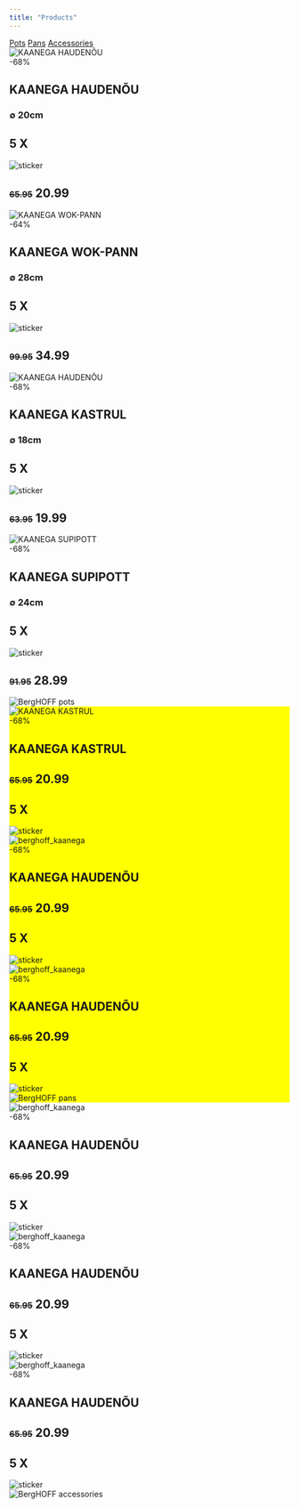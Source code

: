 ```yaml
---
title: "Products"
---
```

<div>
    <div class="products_menu">
        <a class="products_menu_item" href="products#pots">Pots</a>
        <a class="products_menu_item" href="products#pans">Pans</a>
        <a class="products_menu_item" href="products#accessories">Accessories</a>
    </div>
    <div id="pots" class="container">
        <div class="card">
            <div class="imgBx">
                <img src="images/web_3950301_001.png" alt="KAANEGA HAUDENÕU">
            </div>
            <span class="promotion"> -68% </span>
            <div class="contentBx">
                <h2>KAANEGA HAUDENÕU</h2>
                <div class="size">
                    <h3>&empty; 20cm</h3>
                    <div class="sticker_content">
                        <h2>5 X</h2>
                        <img class="sticker" src="images/sticker.png" alt="sticker">
                    </div>
                    <h2><s style="font-size: 70%">65.95</s> 20.99</h2>
                </div>
            </div>
        </div>
        <div class="card">
            <div class="imgBx">
                <img src="images/web_3950304_001.png" alt="KAANEGA WOK-PANN">
            </div>
            <span class="promotion"> -64% </span>
            <div class="contentBx">
                <h2>KAANEGA WOK-PANN</h2>
                <div class="size">
                    <h3>&empty; 28cm</h3>
                    <div class="sticker_content">
                        <h2>5 X</h2>
                        <img class="sticker" src="images/sticker.png" alt="sticker">
                    </div>
                    <h2><s style="font-size: 70%">99.95</s> 34.99</h2>
                </div>
            </div>
        </div>
         <div class="card">
            <div class="imgBx">
                <img src="images/web_3950300_001.png" alt="KAANEGA HAUDENÕU">
            </div>
            <span class="promotion"> -68% </span>
            <div class="contentBx">
                <h2>KAANEGA KASTRUL</h2>
                <div class="size">
                    <h3>&empty; 18cm</h3>
                    <div class="sticker_content">
                        <h2>5 X</h2>
                        <img class="sticker" src="images/sticker.png" alt="sticker">
                    </div>
                    <h2><s style="font-size: 70%">63.95</s> 19.99</h2>
                </div>
            </div>
        </div>
        <div class="card">
            <div class="imgBx">
                <img src="images/web_3950303_001.png" alt="KAANEGA SUPIPOTT">
            </div>
            <span class="promotion"> -68% </span>
            <div class="contentBx">
                <h2>KAANEGA SUPIPOTT</h2>
                <div class="size">
                    <h3>&empty; 24cm</h3>
                    <div class="sticker_content">
                        <h2>5 X</h2>
                        <img class="sticker" src="images/sticker.png" alt="sticker">
                    </div>
                    <h2><s style="font-size: 70%">91.95</s> 28.99</h2>
                </div>
            </div>
        </div>
    </div>
    <div class="products_content">
        <img src="images/web_3950298_003.jpg" alt="BergHOFF pots">
    </div>
    <div id="pans" style="background-color: yellow">
        <div class="container">
            <div class="card">
                    <div class="imgBx">
                        <img src="images/web_3950300_001.png" alt="KAANEGA KASTRUL">
                    </div>
                    <span class="promotion"> -68% </span>
                    <div class="contentBx">
                        <h2>KAANEGA KASTRUL</h2>
                        <div class="size">
                            <h2><s style="font-size: 70%">65.95</s> 20.99</h2>
                            <div class="sticker_content">
                                <h2>5 X</h2>
                                <img class="sticker" src="images/sticker.png" alt="sticker">
                            </div>
                        </div>
                    </div>
                </div>
                <div class="card">
                    <div class="imgBx">
                        <img src="images/web_3950300_001.png" alt="berghoff_kaanega">
                    </div>
                    <span class="promotion"> -68% </span>
                    <div class="contentBx">
                        <h2>KAANEGA HAUDENÕU</h2>
                        <div class="size">
                            <h2><s style="font-size: 70%">65.95</s> 20.99</h2>
                            <div class="sticker_content">
                                <h2>5 X</h2>
                                <img class="sticker" src="images/sticker.png" alt="sticker">
                            </div>
                        </div>
                    </div>
                </div>
                <div class="card">
                    <div class="imgBx">
                        <img src="images/web_3950300_001.png" alt="berghoff_kaanega">
                    </div>
                    <span class="promotion"> -68% </span>
                    <div class="contentBx">
                        <h2>KAANEGA HAUDENÕU</h2>
                        <div class="size">
                            <h2><s style="font-size: 70%">65.95</s> 20.99</h2>
                            <div class="sticker_content">
                                <h2>5 X</h2>
                                <img class="sticker" src="images/sticker.png" alt="sticker">
                            </div>
                        </div>
                    </div>
                </div>
            </div>
            <div class="products_content">
                <img src="images/web_3950298_004.jpg" alt="BergHOFF pans">
            </div>
        </div>
    </div>
    <div id="accessories" class="container">
        <div class="card">
            <div class="imgBx">
                <img src="images/web_3950300_001.png" alt="berghoff_kaanega">
            </div>
            <span class="promotion"> -68% </span>
            <div class="contentBx">
                <h2>KAANEGA HAUDENÕU</h2>
                <div class="size">
                    <h2><s style="font-size: 70%">65.95</s> 20.99</h2>
                    <div class="sticker_content">
                        <h2>5 X</h2>
                        <img class="sticker" src="images/sticker.png" alt="sticker">
                    </div>
                </div>
            </div>
        </div>
         <div class="card">
            <div class="imgBx">
                <img src="images/web_3950300_001.png" alt="berghoff_kaanega">
            </div>
            <span class="promotion"> -68% </span>
            <div class="contentBx">
                <h2>KAANEGA HAUDENÕU</h2>
                <div class="size">
                    <h2><s style="font-size: 70%">65.95</s> 20.99</h2>
                    <div class="sticker_content">
                        <h2>5 X</h2>
                        <img class="sticker" src="images/sticker.png" alt="sticker">
                    </div>
                </div>
            </div>
        </div>
         <div class="card">
            <div class="imgBx">
                <img src="images/web_3950300_001.png" alt="berghoff_kaanega">
            </div>
            <span class="promotion"> -68% </span>
            <div class="contentBx">
                <h2>KAANEGA HAUDENÕU</h2>
                <div class="size">
                    <h2><s style="font-size: 70%">65.95</s> 20.99</h2>
                    <div class="sticker_content">
                        <h2>5 X</h2>
                        <img class="sticker" src="images/sticker.png" alt="sticker">
                    </div>
                </div>
            </div>
        </div>
    </div>
    <div class="products_content">
        <img src="images/web_3950298_005.png" alt="BergHOFF accessories">
    </div>
</div>